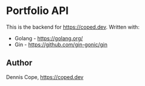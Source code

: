 # Portfolio API
This is the backend for https://coped.dev. Written with:

* Golang - https://golang.org/
* Gin - https://github.com/gin-gonic/gin

## Author
Dennis Cope, https://coped.dev
